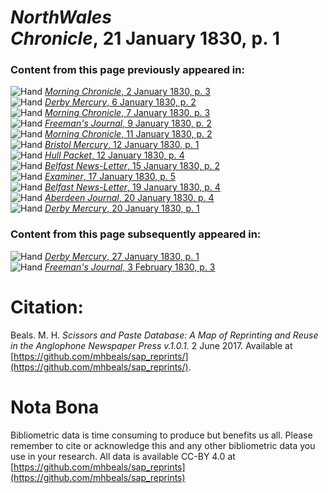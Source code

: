 # *NorthWales Chronicle*, 21 January 1830, p. 1  
  
### Content from this page previously appeared in:  
![Hand](http://scissorsandpaste.net/wp-content/uploads/2017/06/smallhandpointer.png) [*Morning Chronicle*, 2 January 1830, p. 3](https://mhbeals.github.io/sap_html/Morning-Chronicle/Morning-Chronicle-2-January-1830-p-3)  
![Hand](http://scissorsandpaste.net/wp-content/uploads/2017/06/smallhandpointer.png) [*Derby Mercury*, 6 January 1830, p. 2](https://mhbeals.github.io/sap_html/Derby-Mercury/Derby-Mercury-6-January-1830-p-2)  
![Hand](http://scissorsandpaste.net/wp-content/uploads/2017/06/smallhandpointer.png) [*Morning Chronicle*, 7 January 1830, p. 3](https://mhbeals.github.io/sap_html/Morning-Chronicle/Morning-Chronicle-7-January-1830-p-3)  
![Hand](http://scissorsandpaste.net/wp-content/uploads/2017/06/smallhandpointer.png) [*Freeman's Journal*, 9 January 1830, p. 2](https://mhbeals.github.io/sap_html/Freeman's-Journal/Freeman's-Journal-9-January-1830-p-2)  
![Hand](http://scissorsandpaste.net/wp-content/uploads/2017/06/smallhandpointer.png) [*Morning Chronicle*, 11 January 1830, p. 2](https://mhbeals.github.io/sap_html/Morning-Chronicle/Morning-Chronicle-11-January-1830-p-2)  
![Hand](http://scissorsandpaste.net/wp-content/uploads/2017/06/smallhandpointer.png) [*Bristol Mercury*, 12 January 1830, p. 1](https://mhbeals.github.io/sap_html/Bristol-Mercury/Bristol-Mercury-12-January-1830-p-1)  
![Hand](http://scissorsandpaste.net/wp-content/uploads/2017/06/smallhandpointer.png) [*Hull Packet*, 12 January 1830, p. 4](https://mhbeals.github.io/sap_html/Hull-Packet/Hull-Packet-12-January-1830-p-4)  
![Hand](http://scissorsandpaste.net/wp-content/uploads/2017/06/smallhandpointer.png) [*Belfast News-Letter*, 15 January 1830, p. 2](https://mhbeals.github.io/sap_html/Belfast-News-Letter/Belfast-News-Letter-15-January-1830-p-2)  
![Hand](http://scissorsandpaste.net/wp-content/uploads/2017/06/smallhandpointer.png) [*Examiner*, 17 January 1830, p. 5](https://mhbeals.github.io/sap_html/Examiner/Examiner-17-January-1830-p-5)  
![Hand](http://scissorsandpaste.net/wp-content/uploads/2017/06/smallhandpointer.png) [*Belfast News-Letter*, 19 January 1830, p. 4](https://mhbeals.github.io/sap_html/Belfast-News-Letter/Belfast-News-Letter-19-January-1830-p-4)  
![Hand](http://scissorsandpaste.net/wp-content/uploads/2017/06/smallhandpointer.png) [*Aberdeen Journal*, 20 January 1830, p. 4](https://mhbeals.github.io/sap_html/Aberdeen-Journal/Aberdeen-Journal-20-January-1830-p-4)  
![Hand](http://scissorsandpaste.net/wp-content/uploads/2017/06/smallhandpointer.png) [*Derby Mercury*, 20 January 1830, p. 1](https://mhbeals.github.io/sap_html/Derby-Mercury/Derby-Mercury-20-January-1830-p-1)  
  
### Content from this page subsequently appeared in:  
![Hand](http://scissorsandpaste.net/wp-content/uploads/2017/06/smallhandpointer.png) [*Derby Mercury*, 27 January 1830, p. 1](https://mhbeals.github.io/sap_html/Derby-Mercury/Derby-Mercury-27-January-1830-p-1)  
![Hand](http://scissorsandpaste.net/wp-content/uploads/2017/06/smallhandpointer.png) [*Freeman's Journal*, 3 February 1830, p. 3](https://mhbeals.github.io/sap_html/Freeman's-Journal/Freeman's-Journal-3-February-1830-p-3)  


# Citation: 

Beals. M. H. *Scissors and Paste Database: A Map of Reprinting and Reuse in the Anglophone Newspaper Press v.1.0.1.* 2 June 2017. Available at [https://github.com/mhbeals/sap_reprints/](https://github.com/mhbeals/sap_reprints/). 

# Nota Bona

Bibliometric data is time consuming to produce but benefits us all. Please remember to cite or acknowledge this and any other bibliometric data you use in your research. All data is available CC-BY 4.0 at [https://github.com/mhbeals/sap_reprints](https://github.com/mhbeals/sap_reprints)